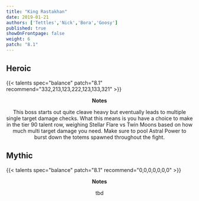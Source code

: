 ```yaml
---
title: "King Rastakhan"
date: 2019-01-21
authors: ['Tettles','Nick','Bora','Goosy']
published: true
showOnFrontpage: false
weight: 6
patch: "8.1"
---
```


## Heroic
{{< talents spec="balance" patch="8.1" recommend="332,213,123,222,123,133,321" >}}
<center>
<b>Notes</b>

This boss starts out quite cleave heavy but eventually leads to multiple single target damage checks. What this means is you have a choice to make in the tier 90 talent row, weighing Stellar Flare vs Twin Moons based on how much multi target damage you need. Make sure to pool Astral Power to burst down the totems spawned throughout the fight.

</center>


## Mythic
{{< talents spec="balance" patch="8.1" recommend="0,0,0,0,0,0,0" >}}
<center>
<b>Notes</b>

tbd

</center>
